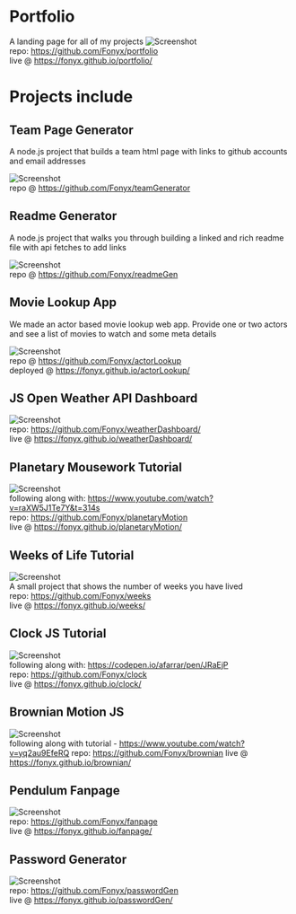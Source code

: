 # Portfolio
A landing page for all of my projects
![Screenshot](https://github.com/Fonyx/portfolio/blob/main/Assets/img/screenshots/portfolio.PNG?raw=true "Portfolio")  
repo: https://github.com/Fonyx/portfolio  
live @ https://fonyx.github.io/portfolio/  

# Projects include

## Team Page Generator
A node.js project that builds a team html page with links to github accounts and email addresses  

![Screenshot](https://github.com/Fonyx/teamGenerator/blob/main/assets/images/screencap.gif?raw=true "Team page generator")  
repo @ https://github.com/Fonyx/teamGenerator  

## Readme Generator
A node.js project that walks you through building a linked and rich readme file with api fetches to add links  

![Screenshot](https://github.com/Fonyx/readmeGen/blob/main/assets/images/screencap.gif?raw=true "Readme generator")  
repo @ https://github.com/Fonyx/readmeGen  

## Movie Lookup App
We made an actor based movie lookup web app. Provide one or two actors and see a list of movies to watch and some meta details

![Screenshot](https://github.com/Fonyx/actorLookup/blob/main/screencap.gif?raw=true "Movie finder")  
repo @ https://github.com/Fonyx/actorLookup  
deployed @ https://fonyx.github.io/actorLookup/ 

## JS Open Weather API Dashboard
![Screenshot](https://github.com/Fonyx/weatherDashboard/blob/main/screencap.gif?raw=true "Weather Dashboard")   
repo: https://github.com/Fonyx/weatherDashboard/  
live @ https://fonyx.github.io/weatherDashboard/  

## Planetary Mousework Tutorial
![Screenshot](https://github.com/Fonyx/planetaryMotion/blob/main/screencap.gif?raw=true "Planetary motion")  
following along with: https://www.youtube.com/watch?v=raXW5J1Te7Y&t=314s  
repo: https://github.com/Fonyx/planetaryMotion  
live @ https://fonyx.github.io/planetaryMotion/  


## Weeks of Life Tutorial
![Screenshot](https://github.com/Fonyx/weeks/blob/main/screencap.gif?raw=true "Weeks of Life")  
A small project that shows the number of weeks you have lived  
repo: https://github.com/Fonyx/weeks  
live @ https://fonyx.github.io/weeks/  


## Clock JS Tutorial
![Screenshot](https://github.com/Fonyx/clock/blob/main/screencap.gif?raw=true "Clock tutorial")  
following along with: https://codepen.io/afarrar/pen/JRaEjP  
repo: https://github.com/Fonyx/clock  
live @ https://fonyx.github.io/clock/    


## Brownian Motion JS
![Screenshot](https://github.com/Fonyx/brownian/blob/main/screencap.gif?raw=true "brownian motion")  
following along with tutorial - https://www.youtube.com/watch?v=yq2au9EfeRQ
repo: https://github.com/Fonyx/brownian 
live @ https://fonyx.github.io/brownian/  


## Pendulum Fanpage
![Screenshot](https://github.com/Fonyx/fanpage/blob/main/screencap.gif?raw=true "Pendulum")  
repo: https://github.com/Fonyx/fanpage  
live @ https://fonyx.github.io/fanpage/  


## Password Generator
![Screenshot](https://github.com/Fonyx/passwordGen/blob/main/screencap.gif?raw=true "Password Generator")  
repo: https://github.com/Fonyx/passwordGen  
live @ https://fonyx.github.io/passwordGen/  
